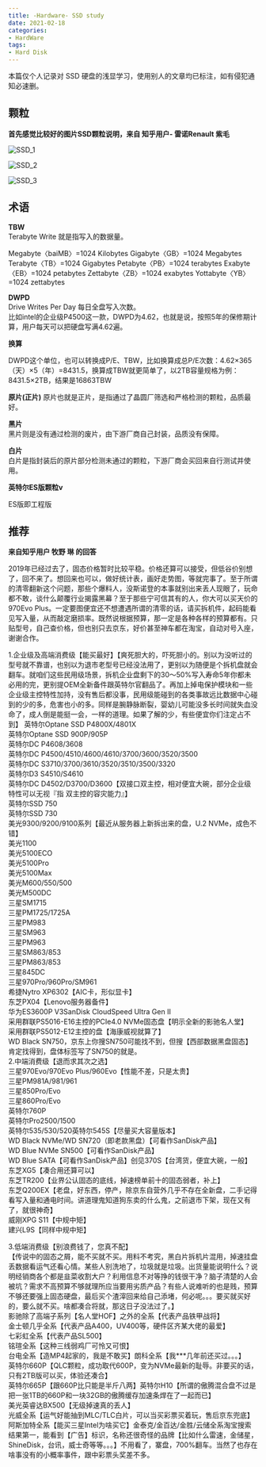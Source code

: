 ```yaml
---
title: -Hardware- SSD study
date: 2021-02-18
categories:
- HardWare
tags:
- Hard Disk
---
```


本篇仅个人记录对 SSD 硬盘的浅显学习，使用别人的文章均已标注，如有侵犯通知必速删。

## 颗粒

**首先感觉比较好的图片SSD颗粒说明，来自 知乎用户- 雷诺Renault 紫毛**

![SSD_1](/picture/SSD_1.jpg)

![SSD_2](/picture/SSD_2.jpg)

![SSD_3](/picture/SSD_3.jpg)

## 术语

**TBW**  
Terabyte Write 就是指写入的数据量。  

Megabyte〈baiMB〉=1024 Kilobytes
Gigabyte〈GB〉=1024 Megabytes
Terabyte〈TB〉=1024 Gigabytes
Petabyte〈PB〉=1024 terabytes
Exabyte〈EB〉=1024 petabytes
Zettabyte〈ZB〉=1024 exabytes
Yottabyte〈YB〉=1024 zettabytes

**DWPD**  
Drive Writes Per Day 每日全盘写入次数。  
比如intel的企业级P4500这一款，DWPD为4.62，也就是说，按照5年的保修期计算，用户每天可以把硬盘写满4.62遍。


**换算**

DWPD这个单位，也可以转换成P/E、TBW，比如换算成总P/E次数：4.62×365（天）×5（年）=8431.5，换算成TBW就更简单了，以2TB容量规格为例：8431.5×2TB，结果是16863TBW
  
**原片(正片)**
原片也就是正片，是指通过了晶圆厂筛选和严格检测的颗粒，品质最好。  

**黑片**  
黑片则是没有通过检测的废片，由下游厂商自己封装，品质没有保障。

**白片**  
白片是指封装后的原片部分检测未通过的颗粒，下游厂商会买回来自行测试并使用。  

**英特尔ES版颗粒v**  

ES版即工程版


## 推荐

**来自知乎用户 牧野 琳 的回答**


2019年已经过去了，固态价格暂时比较平稳。价格还算可以接受，但低谷价别想了，回不来了。想回来也可以，做好统计表，画好走势图，等就完事了。至于所谓的清零翻新这个问题，那些个爆料人，没斯诺登的本事就别出来丢人现眼了，玩命都不敢，谈什么颠覆行业揭露黑幕？至于那些宁可信其有的人，你大可以买天价的970Evo Plus。一定要图便宜还不想遭遇所谓的清零的话，请买拆机件，起码能看见写入量，从而敲定磨损率。既然说根据预算，那一定是各种各样的预算都有。只贴型号，自己查价格，但也别只去京东，好价甚至神车都在淘宝，自动对号入座，谢谢合作。  

1.企业级及高端消费级【能买最好】【爽死胆大的，吓死胆小的。别以为没听过的型号就不靠谱，也别以为退市老型号已经没法用了，更别以为随便是个拆机盘就会翻车。就咱们这些民用级场景，拆机企业盘剩下的30～50%写入寿命5年你都未必用的完，更别提OEM全新备件跟英特尔官翻品了。再加上掉电保护模块和一些企业级主控特性加持，没有售后都没事，民用级能碰到的各类事故远比数据中心碰到的少的多，危害也小的多。同样是腕静脉断裂，婴幼儿可能没多长时间就失血没命了，成人倒是能挺一会，一样的道理。如果了解的少，有些便宜你们注定占不到】
英特尔Optane SSD P4800X/4801X  
英特尔Optane SSD 900P/905P  
英特尔DC P4608/3608  
英特尔DC P4500/4510/4600/4610/3700/3600/3520/3500  
英特尔DC S3710/3700/3610/3520/3510/3500/3320  
英特尔D3 S4510/S4610  
英特尔DC D4502/D3700/D3600【双接口双主控，相对便宜大碗，部分企业级特性可以无视『指 双主控的容灾能力』】  
英特尔SSD 750  
英特尔SSD 730  
美光9300/9200/9100系列【最近从服务器上新拆出来的盘，U.2 NVMe，成色不错】  
美光1100  
美光5100ECO  
美光5100Pro  
美光5100Max  
美光M600/550/500  
美光M500DC  
三星SM1715  
三星PM1725/1725A  
三星PM983  
三星SM963  
三星PM963  
三星SM863/853  
三星PM863/853  
三星845DC  
三星970Pro/960Pro/SM961  
希捷Nytro XP6302【AIC卡，形似显卡】  
东芝PX04【Lenovo服务器备件】  
华为ES3600P V3SanDisk CloudSpeed Ultra Gen II  
采用群联PS5016-E16主控的PCIe4.0 NVMe固态盘【明示全新的影驰名人堂】  
采用群联PS5012-E12主控的盘【海康威视就算了】  
WD Black SN750，京东上你搜SN750可能找不到，但搜【西部数据黑盘固态】肯定找得到，盘体标签写了SN750的就是。  
2.中端消费级【退而求其次之选】  
三星970Evo/970Evo Plus/960Evo【性能不差，只是太贵】  
三星PM981A/981/961  
三星850Pro/Evo  
三星860Pro/Evo  
英特尔760P  
英特尔Pro2500/1500  
英特尔535/530/520英特尔545S【尽量买大容量版本】  
WD Black NVMe/WD SN720（即老款黑盘）【可看作SanDisk产品】  
WD Blue NVMe SN500【可看作SanDisk产品】  
WD Blue SATA【可看作SanDisk产品】创见370S【台湾货，便宜大碗，一般】  
东芝XG5【凑合用还算可以】  
东芝TR200【业界公认固态的底线，掉速榜单前十的固态弱者，补上】  
东芝Q200EX【老盘，好东西，停产，除京东自营外几乎不存在全新盘，二手记得看写入量和通电时间。讲道理鬼知道狗东卖的什么鬼，之前退市下架，现在又有了，就很神奇】  
威刚XPG S11【中规中矩】  
建兴L9S【同样中规中矩】  

3.低端消费级【别浪费钱了，您真不配】  
【传说中的固态之屑，能不买就不买。用料不考究，黑白片拆机片混用，掉速挂盘丢数据看运气还看心情。某些人别洗地了，垃圾就是垃圾。出货量能说明什么？说明经销商各个都是韭菜收割大户？利用信息不对等挣的钱很干净？脑子清楚的人会被坑？需求不高预算不够就理所应当要用劣质产品？有些人说难听的也是贱，预算不够还要强上固态硬盘，最后买个渣滓回来给自己添堵，何必呢。。。要买就买好的，要么就不买。啥都凑合将就，那这日子没法过了。】  
影驰除了高端子系列【名人堂HOF】之外的全系【代表产品铁甲战将】  
金士顿几乎全系【代表产品A400，UV400等，硬件区齐某大佬的最爱】  
七彩虹全系【代表产品SL500】   
铭瑄全系【这种三线弱鸡厂可怜又可恨】  
台电全系【造MP4起家的，我是不敢买】朗科全系【我***几年前还买过。。。】  
英特尔660P【QLC颗粒，成功取代600P，变为NVMe最新的耻辱。非要买的话，只有2TB版可以买，体验还凑合】  
英特尔665P【跟660P比只能是半斤八两】英特尔H10【所谓的傲腾混合盘不过是把一张1TB的660P和一块32GB的傲腾缓存加速条焊在了一起而已】  
美光英睿达BX500【无级掉速真的丢人】  
光威全系【运气好能抽到MLC/TLC白片，可以当买彩票买着玩，售后京东兜底】  
阿斯加特全系【能买三星Intel为啥买它】金泰克/金百达/金胜/云储全系淘宝搜索结果第一，能看到【广告】标识，名称还很奇怪的品牌【比如什么雷速，金储星，ShineDisk，台讯，威士奇等等。。。】不用看了，寨盘，700%翻车。当然了也存在啥事没有的小概率事件，跟中彩票头奖差不多。
